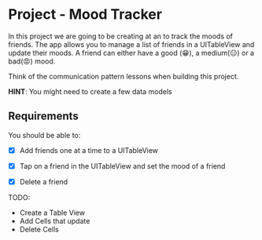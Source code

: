 # Project - Mood Tracker

In this project we are going to be creating at an to track the moods of friends. The app allows you to manage a list of friends in a UITableView and update their moods. A friend can either have a good (😁), a medium(😑) or a bad(😡) mood.

Think of the communication pattern lessons when building this project.

**HINT**: You might need to create a few data models

## Requirements

You should be able to:

- [x] Add friends one at a time to a UITableView
- [x] Tap on a friend in the UITableView and set the mood of a friend
- [x] Delete a friend


TODO: 
- Create a Table View
- Add Cells that update
- Delete Cells